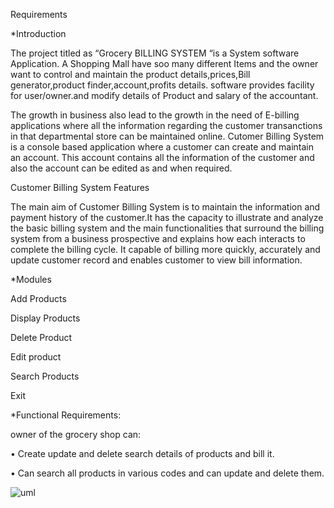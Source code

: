 Requirements

*Introduction

The project titled as “Grocery BILLING SYSTEM “is a System software Application. A Shopping Mall have soo many different Items and the owner want to control and maintain the product details,prices,Bill generator,product finder,account,profits details. software provides facility for user/owner.and modify details of Product and salary of the accountant. 

The growth in business also lead to the growth in the need of E-billing applications where all the information regarding the customer transanctions in that departmental store can be maintained online.
Cutomer Billing System is a console based application where a customer can create and maintain an account. This account contains all the information of the customer and also the account can be edited as and when required.


Customer Billing System Features

The main aim of Customer Billing System is to maintain the information and payment history of the customer.It has the capacity to illustrate and analyze the basic billing system and the main functionalities that surround the billing system from a business prospective and explains how each interacts to complete the billing cycle. It capable of billing more quickly, accurately and update customer record and enables customer to view bill information.


*Modules

	
  Add Products
  
  Display Products
  
  Delete Product
  
  
  Edit product
  
  Search Products
  
  Exit


*Functional  Requirements:

owner of the grocery shop can:

•	Create update and delete search details of products and bill it.

•	Can search all products in various codes and can update and delete them.

![uml](https://user-images.githubusercontent.com/62294775/125511583-9570c2f9-f026-4c3b-9f74-6c0c3b669080.PNG)

